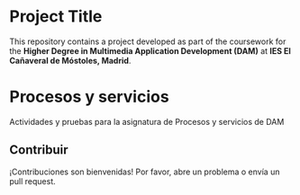 # Project Title

This repository contains a project developed as part of the coursework for the **Higher Degree in Multimedia Application Development (DAM)** at **IES El Cañaveral de Móstoles, Madrid**.

# Procesos y servicios

Actividades y pruebas para la asignatura de Procesos y servicios de DAM

## Contribuir

¡Contribuciones son bienvenidas! Por favor, abre un problema o envía un pull request.
